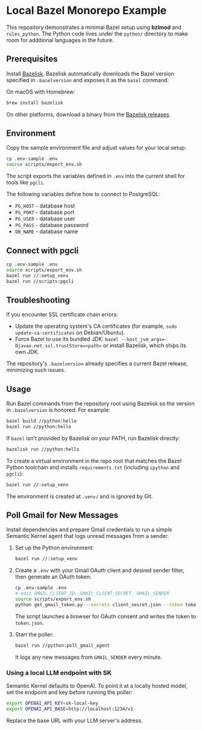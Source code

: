 # Local Bazel Monorepo Example

This repository demonstrates a minimal Bazel setup using **bzlmod** and
`rules_python`.  The Python code lives under the `python/` directory to make room
for additional languages in the future.

## Prerequisites

Install [Bazelisk](https://github.com/bazelbuild/bazelisk). Bazelisk automatically
downloads the Bazel version specified in `.bazelversion` and exposes it as the `bazel`
command.

On macOS with Homebrew:

```bash
brew install bazelisk
```

On other platforms, download a binary from the [Bazelisk releases](https://github.com/bazelbuild/bazelisk/releases).

## Environment

Copy the sample environment file and adjust values for your local setup:

```bash
cp .env-sample .env
source scripts/export_env.sh
```

The script exports the variables defined in `.env` into the current shell for
tools like `pgcli`.

The following variables define how to connect to PostgreSQL:

- `PG_HOST` - database host
- `PG_PORT` - database port
- `PG_USER` - database user
- `PG_PASS` - database password
- `DB_NAME` - database name

## Connect with pgcli

```bash
cp .env-sample .env
source scripts/export_env.sh
bazel run //:setup_venv
bazel run //scripts:pgcli
```

## Troubleshooting

If you encounter SSL certificate chain errors:

* Update the operating system's CA certificates (for example, `sudo update-ca-certificates` on Debian/Ubuntu).
* Force Bazel to use its bundled JDK: `bazel --host_jvm_args=-Djavax.net.ssl.trustStore=<path>` or install Bazelisk, which ships its own JDK.

The repository's `.bazelversion` already specifies a current Bazel release, minimizing such issues.

## Usage

Run Bazel commands from the repository root using Bazelisk so the version in
`.bazelversion` is honored. For example:

```bash
bazel build //python:hello
bazel run //python:hello
```

If `bazel` isn't provided by Bazelisk on your PATH, run Bazelisk directly:

```bash
bazelisk run //python:hello
```

To create a virtual environment in the repo root that matches the Bazel Python
toolchain and installs `requirements.txt` (including `ipython` and `pgcli`):

```bash
bazel run //:setup_venv
```

The environment is created at `.venv/` and is ignored by Git.

## Poll Gmail for New Messages

Install dependencies and prepare Gmail credentials to run a simple
Semantic Kernel agent that logs unread messages from a sender.

1. Set up the Python environment:

   ```bash
   bazel run //:setup_venv
   ```

2. Create a `.env` with your Gmail OAuth client and desired sender filter, then
   generate an OAuth token:

   ```bash
   cp .env-sample .env
   # edit GMAIL_CLIENT_ID, GMAIL_CLIENT_SECRET, GMAIL_SENDER
   source scripts/export_env.sh
   python get_gmail_token.py --secrets client_secret.json --token token.json
   ```

   The script launches a browser for OAuth consent and writes the token to
   `token.json`.

3. Start the poller:

   ```bash
   bazel run //python:poll_gmail_agent
   ```

   It logs any new messages from `GMAIL_SENDER` every minute.

### Using a local LLM endpoint with SK

Semantic Kernel defaults to OpenAI. To point it at a locally hosted model, set
the endpoint and key before running the poller:

```bash
export OPENAI_API_KEY=sk-local-key
export OPENAI_API_BASE=http://localhost:1234/v1
```

Replace the base URL with your LLM server's address.
